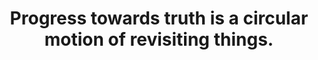 ---
title: Progress towards truth is a circular motion of revisiting things.
tags: truth tmwt motion looping
---